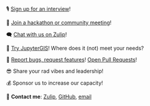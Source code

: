 :studio_microphone: [Sign up for an interview](https://geojupyter.org/interviews/sign-up)!

:calendar: [Join a hackathon or community meeting](https://geojupyter.org/calendar)!

:left_speech_bubble: [Chat with us on Zulip](https://jupyter.zulipchat.com/#narrow/channel/471314-geojupyter)!

:test_tube: [Try JupyterGIS](https://jupytergis.readthedocs.io/)! Where does it (not) meet your needs?

:gift: [Report bugs, request features](https://github.com/geojupyter/jupytergis/issues)!
[Open Pull Requests](https://github.com/geojupyter/jupytergis)!

:sunglasses: Share your rad vibes and leadership!

:moneybag: Sponsor us to increase our capacity!

:love_letter: **Contact me**: [Zulip](https://jupyter.zulipchat.com/#narrow/channel/471314-geojupyter), [GitHub](https://github.com/mfisher87), [email](mailto:matt.fisher@berkeley.edu)
